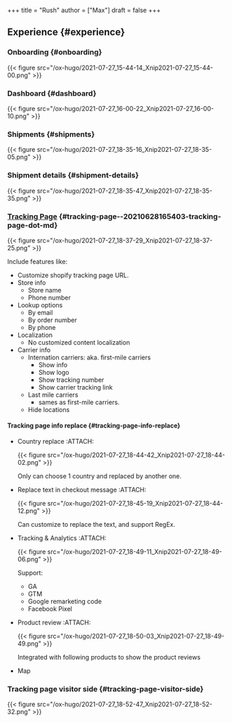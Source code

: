 +++
title = "Rush"
author = ["Max"]
draft = false
+++

## Experience {#experience}


### Onboarding {#onboarding}

{{< figure src="/ox-hugo/2021-07-27_15-44-14_Xnip2021-07-27_15-44-00.png" >}}


### Dashboard {#dashboard}

{{< figure src="/ox-hugo/2021-07-27_16-00-22_Xnip2021-07-27_16-00-10.png" >}}


### Shipments {#shipments}

{{< figure src="/ox-hugo/2021-07-27_18-35-16_Xnip2021-07-27_18-35-05.png" >}}


### Shipment details {#shipment-details}

{{< figure src="/ox-hugo/2021-07-27_18-35-47_Xnip2021-07-27_18-35-35.png" >}}


### [Tracking Page](20210628165403-tracking_page.md) {#tracking-page--20210628165403-tracking-page-dot-md}

{{< figure src="/ox-hugo/2021-07-27_18-37-29_Xnip2021-07-27_18-37-25.png" >}}

Include features like:

-   Customize shopify tracking page URL.
-   Store info
    -   Store name
    -   Phone number
-   Lookup options
    -   By email
    -   By order number
    -   By phone
-   Localization
    -   No customized content localization
-   Carrier info
    -   Internation carriers: aka. first-mile carriers
        -   Show info
        -   Show logo
        -   Show tracking number
        -   Show carrier tracking link
    -   Last mile carriers
        -   sames as first-mile carriers.
    -   Hide locations


#### Tracking page info replace {#tracking-page-info-replace}

<!--list-separator-->

-  Country replace     :ATTACH:

    {{< figure src="/ox-hugo/2021-07-27_18-44-42_Xnip2021-07-27_18-44-02.png" >}}

    Only can choose 1 country and replaced by another one.

<!--list-separator-->

-  Replace text in checkout message     :ATTACH:

    {{< figure src="/ox-hugo/2021-07-27_18-45-19_Xnip2021-07-27_18-44-12.png" >}}

    Can customize to replace the text, and support RegEx.

<!--list-separator-->

-  Tracking & Analytics     :ATTACH:

    {{< figure src="/ox-hugo/2021-07-27_18-49-11_Xnip2021-07-27_18-49-06.png" >}}

    Support:

    -   GA
    -   GTM
    -   Google remarketing code
    -   Facebook Pixel

<!--list-separator-->

-  Product review     :ATTACH:

    {{< figure src="/ox-hugo/2021-07-27_18-50-03_Xnip2021-07-27_18-49-49.png" >}}

    Integrated with following products to show the product reviews

<!--list-separator-->

-  Map


### Tracking page visitor side {#tracking-page-visitor-side}

{{< figure src="/ox-hugo/2021-07-27_18-52-47_Xnip2021-07-27_18-52-32.png" >}}
